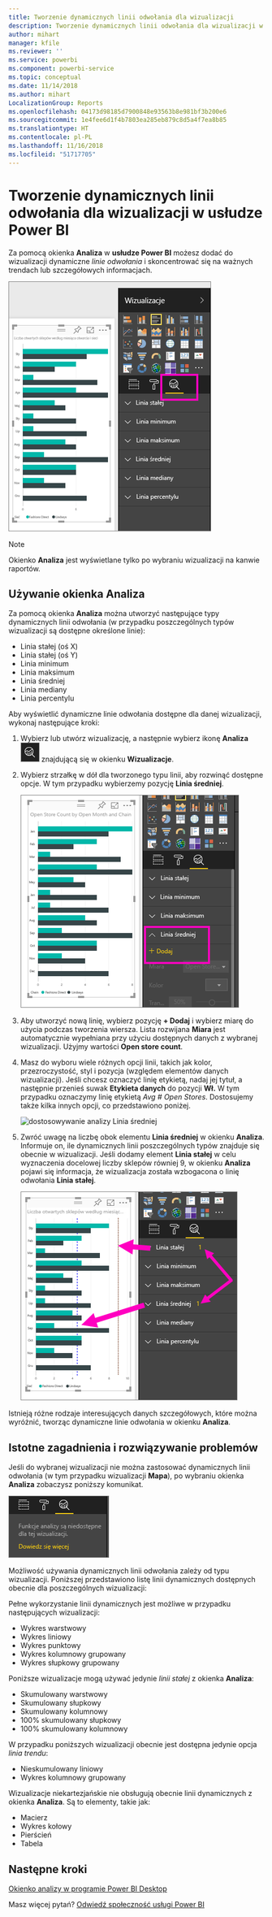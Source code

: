 ```yaml
---
title: Tworzenie dynamicznych linii odwołania dla wizualizacji
description: Tworzenie dynamicznych linii odwołania dla wizualizacji w usłudze Power BI
author: mihart
manager: kfile
ms.reviewer: ''
ms.service: powerbi
ms.component: powerbi-service
ms.topic: conceptual
ms.date: 11/14/2018
ms.author: mihart
LocalizationGroup: Reports
ms.openlocfilehash: 04173d98185d7900848e93563b8e981bf3b200e6
ms.sourcegitcommit: 1e4fee6d1f4b7803ea285eb879c8d5a4f7ea8b85
ms.translationtype: HT
ms.contentlocale: pl-PL
ms.lasthandoff: 11/16/2018
ms.locfileid: "51717705"
---
```

# <a name="create-dynamic-reference-lines-for-visuals-in-the-power-bi-service"></a>Tworzenie dynamicznych linii odwołania dla wizualizacji w usłudze Power BI

Za pomocą okienka **Analiza** w **usłudze Power BI** możesz dodać do wizualizacji dynamiczne *linie odwołania* i skoncentrować się na ważnych trendach lub szczegółowych informacjach.

![](media/service-analytics-pane/power-bi-analytics-pane.png)

> [!NOTE]
> Okienko **Analiza** jest wyświetlane tylko po wybraniu wizualizacji na kanwie raportów.
> 
> 

## <a name="use-the-analytics-pane"></a>Używanie okienka Analiza
Za pomocą okienka **Analiza** można utworzyć następujące typy dynamicznych linii odwołania (w przypadku poszczególnych typów wizualizacji są dostępne określone linie):

* Linia stałej (oś X)
* Linia stałej (oś Y)
* Linia minimum
* Linia maksimum
* Linia średniej
* Linia mediany
* Linia percentylu


Aby wyświetlić dynamiczne linie odwołania dostępne dla danej wizualizacji, wykonaj następujące kroki:

1. Wybierz lub utwórz wizualizację, a następnie wybierz ikonę **Analiza** ![](media/service-analytics-pane/power-bi-analytics-icon.png) znajdującą się w okienku **Wizualizacje**.

2. Wybierz strzałkę w dół dla tworzonego typu linii, aby rozwinąć dostępne opcje. W tym przypadku wybierzemy pozycję **Linia średniej**.
   
   ![dodawanie linii średniej](media/service-analytics-pane/power-bi-add.png)

3. Aby utworzyć nową linię, wybierz pozycję **+ Dodaj** i wybierz miarę do użycia podczas tworzenia wiersza.  Lista rozwijana **Miara** jest automatycznie wypełniana przy użyciu dostępnych danych z wybranej wizualizacji. Użyjmy wartości **Open store count**.

5. Masz do wyboru wiele różnych opcji linii, takich jak kolor, przezroczystość, styl i pozycja (względem elementów danych wizualizacji). Jeśli chcesz oznaczyć linię etykietą, nadaj jej tytuł, a następnie przenieś suwak **Etykieta danych** do pozycji **Wł.**  W tym przypadku oznaczymy linię etykietą *Avg # Open Stores*. Dostosujemy także kilka innych opcji, co przedstawiono poniżej.
   
   ![dostosowywanie analizy Linia średniej](media/service-analytics-pane/power-bi-average-line2.png)

1. Zwróć uwagę na liczbę obok elementu **Linia średniej** w okienku **Analiza**. Informuje on, ile dynamicznych linii poszczególnych typów znajduje się obecnie w wizualizacji. Jeśli dodamy element **Linia stałej** w celu wyznaczenia docelowej liczby sklepów równiej 9, w okienku **Analiza** pojawi się informacja, że wizualizacja została wzbogacona o linię odwołania **Linia stałej**.
   
   ![](media/service-analytics-pane/power-bi-reference-lines.png)
   

Istnieją różne rodzaje interesujących danych szczegółowych, które można wyróżnić, tworząc dynamiczne linie odwołania w okienku **Analiza**.

## <a name="considerations-and-troubleshooting"></a>Istotne zagadnienia i rozwiązywanie problemów

Jeśli do wybranej wizualizacji nie można zastosować dynamicznych linii odwołania (w tym przypadku wizualizacji **Mapa**), po wybraniu okienka **Analiza** zobaczysz poniższy komunikat.
   
![analiza niedostępna](media/service-analytics-pane/power-bi-no-lines.png)

Możliwość używania dynamicznych linii odwołania zależy od typu wizualizacji. Poniższej przedstawiono listę linii dynamicznych dostępnych obecnie dla poszczególnych wizualizacji:

Pełne wykorzystanie linii dynamicznych jest możliwe w przypadku następujących wizualizacji:

* Wykres warstwowy
* Wykres liniowy
* Wykres punktowy
* Wykres kolumnowy grupowany
* Wykres słupkowy grupowany

Poniższe wizualizacje mogą używać jedynie *linii stałej* z okienka **Analiza**:

* Skumulowany warstwowy
* Skumulowany słupkowy
* Skumulowany kolumnowy
* 100% skumulowany słupkowy
* 100% skumulowany kolumnowy

W przypadku poniższych wizualizacji obecnie jest dostępna jedynie opcja *linia trendu*:

* Nieskumulowany liniowy
* Wykres kolumnowy grupowany

Wizualizacje niekartezjańskie nie obsługują obecnie linii dynamicznych z okienka **Analiza**. Są to elementy, takie jak:

* Macierz
* Wykres kołowy
* Pierścień
* Tabela

## <a name="next-steps"></a>Następne kroki
[Okienko analizy w programie Power BI Desktop](desktop-analytics-pane.md)

Masz więcej pytań? [Odwiedź społeczność usługi Power BI](http://community.powerbi.com/)

